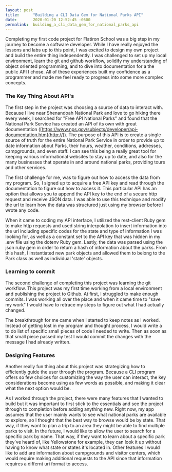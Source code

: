 ```yaml
---
layout: post
title:      "Building a CLI Data Gem for National Parks API"
date:       2020-01-20 12:52:45 -0500
permalink:  building_a_cli_data_gem_for_national_parks_api
---
```



Completing my first code project for Flatiron School was a big step in my journey to become a software developer. While I have really enjoyed the lessons and labs up to this point, I was excited to design my own project and build the entire thing independently. I was challenged to set up my local environment, learn the git and github workflow, solidify my understanding of object oriented programming, and to dive into documentation for a the public API I chose. All of these experiences built my confidence as a programmer and made me feel ready to progress into some more complex concepts. 

### The Key Thing About API's

The first step in the project was choosing a source of data to interact with. Because I live near Shenandoah National Park and love to go hiking there every week, I searched for "Free API National Parks" and found that the National Park Service has created an API of its own with great documentation ([https://www.nps.gov/subjects/developer/api-documentation.htm](http://)). The purpose of this API is to create a single source of truth for the entire National Park Service in order to provide up to date information about Parks, their hours, weather, conditions, addresses, campgrounds, and even staff. I can see this being a really great tool for keeping various informational websites to stay up to date, and also for the many businesses that operate in and around national parks, providing tours and other services. 

The first challenge for me, was to figure out how to access the data from my program. So, I signed up to acquire a free API key and read through the documentation to figure out how to access it. This particular API has an option that allows you to append the API key to the end of a secure http request and receive JSON data. I was able to use this technique and modify the url to learn how the data was structured just using my browser before I wrote any code.

When it came to coding my API interface, I utilized the rest-client Ruby gem to make http requests and used string interpolation to insert information into the uri including specific codes for the state and type of information I was looking for, as well as a constant set to the API key that was hidden in my .env file using the dotenv Ruby gem. Lastly, the data was parsed using the json ruby gem in order to return a hash of information about the parks. From this hash, I instantiated new park objects and allowed them to belong to the Park class as well as individual 'state' objects.

### Learning to commit

The second challenge of completing this project was learning the git workflow. This project was my first time working from a local environment and publishing the project to Github. At first, I struggled to make enough commits. I was working all over the place and when it came time to "save my work" I would have to retrace my steps to figure out what I had actually changed.

The breakthrough for me came when I started to keep notes as I worked. Instead of getting lost in my program and thought process, I would write a to do list of specific small pieces of code I needed to write. Then as soon as that small piece passed my test I would commit the changes with the message I had already written.


### Designing Features

Another really fun thing about this project was strategizing how to efficiently guide the user through the program. Because a CLI program offers so few choices for customizing the way the user can interact, the key considerations become using as few words as possible, and making it clear what the next option would be. 

As I worked through the project, there were many features that I wanted to build but it was important to first stick to the essentials and see the project through to completion before adding anything new. Right now, my app assumes that the user mainly wants to see what national parks are available to explore, so I thought that the best way to browse would be by state. That way, if they want to plan a trip to an area they might be able to find multiple parks to visit. In the future, I would like to allow the user to search for a specific park by name. That way, if they want to learn about a specific park they've heard of, like Yellowstone for example, they can look it up without having to know what state or states it's located in. Other features I would like to add are information about campgrounds and visitor centers, which would require making additional requests to the API since that information requires a differnt uri format to access. 



